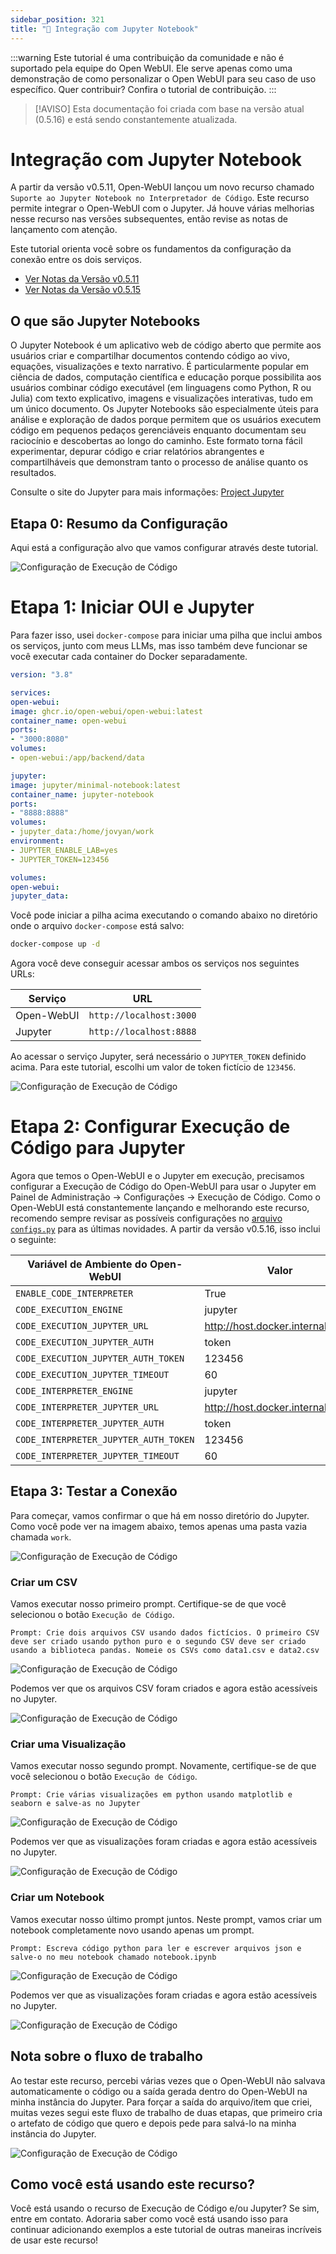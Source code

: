 ```yaml
---
sidebar_position: 321
title: "🐍 Integração com Jupyter Notebook"
---
```


:::warning
Este tutorial é uma contribuição da comunidade e não é suportado pela equipe do Open WebUI. Ele serve apenas como uma demonstração de como personalizar o Open WebUI para seu caso de uso específico. Quer contribuir? Confira o tutorial de contribuição.
:::

> [!AVISO]
> Esta documentação foi criada com base na versão atual (0.5.16) e está sendo constantemente atualizada.


# Integração com Jupyter Notebook

A partir da versão v0.5.11, Open-WebUI lançou um novo recurso chamado `Suporte ao Jupyter Notebook no Interpretador de Código`. Este recurso permite integrar o Open-WebUI com o Jupyter. Já houve várias melhorias nesse recurso nas versões subsequentes, então revise as notas de lançamento com atenção.

Este tutorial orienta você sobre os fundamentos da configuração da conexão entre os dois serviços.

- [Ver Notas da Versão v0.5.11](https://github.com/open-webui/open-webui/releases/tag/v0.5.11)
- [Ver Notas da Versão v0.5.15](https://github.com/open-webui/open-webui/releases/tag/v0.5.14)

## O que são Jupyter Notebooks

O Jupyter Notebook é um aplicativo web de código aberto que permite aos usuários criar e compartilhar documentos contendo código ao vivo, equações, visualizações e texto narrativo. É particularmente popular em ciência de dados, computação científica e educação porque possibilita aos usuários combinar código executável (em linguagens como Python, R ou Julia) com texto explicativo, imagens e visualizações interativas, tudo em um único documento. Os Jupyter Notebooks são especialmente úteis para análise e exploração de dados porque permitem que os usuários executem código em pequenos pedaços gerenciáveis enquanto documentam seu raciocínio e descobertas ao longo do caminho. Este formato torna fácil experimentar, depurar código e criar relatórios abrangentes e compartilháveis que demonstram tanto o processo de análise quanto os resultados.

Consulte o site do Jupyter para mais informações: [Project Jupyter](https://jupyter.org/)

## Etapa 0: Resumo da Configuração

Aqui está a configuração alvo que vamos configurar através deste tutorial.

![Configuração de Execução de Código](/images/tutorials/jupyter/jupyter-code-execution.png)

# Etapa 1: Iniciar OUI e Jupyter

Para fazer isso, usei `docker-compose` para iniciar uma pilha que inclui ambos os serviços, junto com meus LLMs, mas isso também deve funcionar se você executar cada container do Docker separadamente.

```yaml title="docker-compose.yml"
version: "3.8"

services:
open-webui:
image: ghcr.io/open-webui/open-webui:latest
container_name: open-webui
ports:
- "3000:8080"
volumes:
- open-webui:/app/backend/data

jupyter:
image: jupyter/minimal-notebook:latest
container_name: jupyter-notebook
ports:
- "8888:8888"
volumes:
- jupyter_data:/home/jovyan/work
environment:
- JUPYTER_ENABLE_LAB=yes
- JUPYTER_TOKEN=123456

volumes:
open-webui:
jupyter_data:
```

Você pode iniciar a pilha acima executando o comando abaixo no diretório onde o arquivo `docker-compose` está salvo:

```bash title="Executar docker-compose"
docker-compose up -d
```

Agora você deve conseguir acessar ambos os serviços nos seguintes URLs:

| Serviço | URL |
| ---------- | ----------------------- |
| Open-WebUI | `http://localhost:3000` |
| Jupyter | `http://localhost:8888` |

Ao acessar o serviço Jupyter, será necessário o `JUPYTER_TOKEN` definido acima. Para este tutorial, escolhi um valor de token fictício de `123456`.

![Configuração de Execução de Código](/images/tutorials/jupyter/jupyter-token.png)

# Etapa 2: Configurar Execução de Código para Jupyter

Agora que temos o Open-WebUI e o Jupyter em execução, precisamos configurar a Execução de Código do Open-WebUI para usar o Jupyter em Painel de Administração -> Configurações -> Execução de Código. Como o Open-WebUI está constantemente lançando e melhorando este recurso, recomendo sempre revisar as possíveis configurações no [arquivo `configs.py`](https://github.com/open-webui/open-webui/blob/6fedd72e3973e1d13c9daf540350cd822826bf27/backend/open_webui/routers/configs.py#L72) para as últimas novidades. A partir da versão v0.5.16, isso inclui o seguinte:

| Variável de Ambiente do Open-WebUI | Valor |
| ------------------------------------- | -------------------------------- |
| `ENABLE_CODE_INTERPRETER` | True |
| `CODE_EXECUTION_ENGINE` | jupyter |
| `CODE_EXECUTION_JUPYTER_URL` | http://host.docker.internal:8888 |
| `CODE_EXECUTION_JUPYTER_AUTH` | token |
| `CODE_EXECUTION_JUPYTER_AUTH_TOKEN` | 123456 |
| `CODE_EXECUTION_JUPYTER_TIMEOUT` | 60 |
| `CODE_INTERPRETER_ENGINE` | jupyter |
| `CODE_INTERPRETER_JUPYTER_URL` | http://host.docker.internal:8888 |
| `CODE_INTERPRETER_JUPYTER_AUTH` | token |
| `CODE_INTERPRETER_JUPYTER_AUTH_TOKEN` | 123456 |
| `CODE_INTERPRETER_JUPYTER_TIMEOUT` | 60 |

## Etapa 3: Testar a Conexão

Para começar, vamos confirmar o que há em nosso diretório do Jupyter. Como você pode ver na imagem abaixo, temos apenas uma pasta vazia chamada `work`.

![Configuração de Execução de Código](/images/tutorials/jupyter/jupyter-empty.png)

### Criar um CSV

Vamos executar nosso primeiro prompt. Certifique-se de que você selecionou o botão `Execução de Código`.

```
Prompt: Crie dois arquivos CSV usando dados fictícios. O primeiro CSV deve ser criado usando python puro e o segundo CSV deve ser criado usando a biblioteca pandas. Nomeie os CSVs como data1.csv e data2.csv
```

![Configuração de Execução de Código](/images/tutorials/jupyter/jupyter-create-csv.png)

Podemos ver que os arquivos CSV foram criados e agora estão acessíveis no Jupyter.

![Configuração de Execução de Código](/images/tutorials/jupyter/jupyter-view-csv.png)

### Criar uma Visualização

Vamos executar nosso segundo prompt. Novamente, certifique-se de que você selecionou o botão `Execução de Código`.

```
Prompt: Crie várias visualizações em python usando matplotlib e seaborn e salve-as no Jupyter
```

![Configuração de Execução de Código](/images/tutorials/jupyter/jupyter-create-viz.png)

Podemos ver que as visualizações foram criadas e agora estão acessíveis no Jupyter.

![Configuração de Execução de Código](/images/tutorials/jupyter/jupyter-view-viz.png)

### Criar um Notebook

Vamos executar nosso último prompt juntos. Neste prompt, vamos criar um notebook completamente novo usando apenas um prompt.

```
Prompt: Escreva código python para ler e escrever arquivos json e salve-o no meu notebook chamado notebook.ipynb
```

![Configuração de Execução de Código](/images/tutorials/jupyter/jupyter-create-notebook.png)

Podemos ver que as visualizações foram criadas e agora estão acessíveis no Jupyter.

![Configuração de Execução de Código](/images/tutorials/jupyter/jupyter-view-notebook.png)

## Nota sobre o fluxo de trabalho

Ao testar este recurso, percebi várias vezes que o Open-WebUI não salvava automaticamente o código ou a saída gerada dentro do Open-WebUI na minha instância do Jupyter. Para forçar a saída do arquivo/item que criei, muitas vezes segui este fluxo de trabalho de duas etapas, que primeiro cria o artefato de código que quero e depois pede para salvá-lo na minha instância do Jupyter.

![Configuração de Execução de Código](/images/tutorials/jupyter/jupyter-workflow.png)

## Como você está usando este recurso?

Você está usando o recurso de Execução de Código e/ou Jupyter? Se sim, entre em contato. Adoraria saber como você está usando isso para continuar adicionando exemplos a este tutorial de outras maneiras incríveis de usar este recurso!
